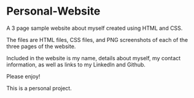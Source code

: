 # Personal-Website
A 3 page sample website about myself created using HTML and CSS.

The files are HTML files, CSS files, and PNG screenshots of each of the three pages of the website.

Included in the website is my name, details about myself, my contact information, as well as links to my LinkedIn and Github.

Please enjoy!

This is a personal project.
